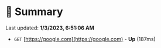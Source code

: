 # 📖 Summary
Last updated: **1/3/2023, 6:51:06 AM**

- `GET` [https://google.com](https://google.com) - **Up** (187ms)
